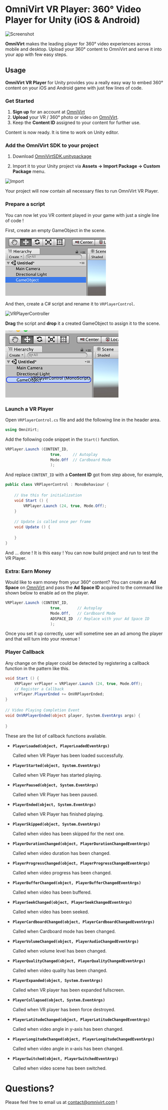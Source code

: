 # OmniVirt VR Player: 360° Video Player for Unity (iOS & Android)

![Screenshot](https://github.com/OmniVirt/OmniVirtVRPlayer-Unity-Example/raw/master/Screenshots/screenshot.jpg)

**OmniVirt** makes the leading player for 360° video experiences across mobile and desktop. Upload your 360° content to OmniVirt and serve it into your app with few easy steps.

## Usage

**OmniVirt VR Player** for Unity provides you a really easy way to embed 360° content on your iOS and Android game with just few lines of code.

### Get Started

1. **Sign up** for an account at [OmniVirt](www.omnivirt.com)
2. **Upload** your VR / 360° photo or video on [OmniVirt](https://www.omnivirt.com/).
3. Keep the **Content ID** assigned to your content for further use.

Content is now ready. It is time to work on Unity editor.

### Add the OmniVirt SDK to your project

1) Download [OmniVirtSDK.unitypackage](https://github.com/OmniVirt/OmniVirtVRPlayer-Unity-Example/raw/master/OmniVirtSDK.unitypackage)

2) Import it to your Unity project via **Assets -> Import Package -> Custom Package** menu.

![Import](https://github.com/OmniVirt/OmniVirtVRPlayer-Unity-Example/raw/master/Screenshots/importpackage.jpg)

Your project will now contain all necessary files to run OmniVirt VR Player.

### Prepare a script

You can now let you VR content played in your game with just a single line of code !

First, create an empty GameObject in the scene.

![GameObject](https://github.com/OmniVirt/OmniVirtVRPlayer-Unity-Example/raw/master/Screenshots/emptygameobject.jpg)

And then, create a C# script and rename it to `VRPlayerControl`.

![VRPlayerController](https://github.com/OmniVirt/OmniVirtVRPlayer-Unity-Example/raw/master/Screenshots/newcsscript.jpg)

**Drag** the script and **drop** it a created GameObject to assign it to the scene.

![DragDropScript](https://github.com/OmniVirt/OmniVirtVRPlayer-Unity-Example/raw/master/Screenshots/dragdropscript.jpg)

### Launch a VR Player

Open `VRPlayerControl.cs` file and add the following line in the header area.

```csharp
using OmniVirt;
```

Add the following code snippet in the `Start()` function.

```csharp
VRPlayer.Launch (CONTENT_ID,
                    true,     // Autoplay
                    Mode.Off  // Cardboard Mode
                    );
```

And replace `CONTENT_ID` with a **Content ID** got from step above, for example,

```csharp
public class VRPlayerControl : MonoBehaviour {

	// Use this for initialization
	void Start () {
		VRPlayer.Launch (24, true, Mode.Off);
	}
	
	// Update is called once per frame
	void Update () {
		
	}
}
```

And ... done ! It is this easy ! You can now build project and run to test the VR Player.

### Extra: Earn Money

Would like to earn money from your 360° content? You can create an **Ad Space** on [OmniVirt](www.omnivirt.com) and pass the **Ad Space ID** acquired to the command like shown below to enable ad on the player.

```csharp
VRPlayer.Launch (CONTENT_ID,
                    true,       // Autoplay
                    Mode.Off,   // Cardboard Mode
                    ADSPACE_ID  // Replace with your Ad Space ID
                    );
```

Once you set it up correctly, user will sometime see an ad among the player and that will turn into your revenue !

### Player Callback

Any change on the player could be detected by registering a callback function in the pattern like this.

```csharp
void Start () {
    VRPlayer vrPlayer = VRPlayer.Launch (24, true, Mode.Off);
    // Register a Callback
    vrPlayer.PlayerEnded += OnVRPlayerEnded;
}

// Video Playing Completion Event
void OnVRPlayerEnded(object player, System.EventArgs args) {

}
```

These are the list of callback functions available.

- **`PlayerLoaded(object, PlayerLoadedEventArgs)`**

  Called when VR Player has been loaded successfully.

- **`PlayerStarted(object, System.EventArgs)`**

  Called when VR Player has started playing.

- **`PlayerPaused(object, System.EventArgs)`**

  Called when VR Player has been paused.

- **`PlayerEnded(object, System.EventArgs)`**

  Called when VR Player has finished playing.

- **`PlayerSkipped(object, System.EventArgs)`**

  Called when video has been skipped for the next one.

- **`PlayerDurationChanged(object, PlayerDurationChangedEventArgs)`**

  Called when video duration has been changed.

- **`PlayerProgressChanged(object, PlayerProgressChangedEventArgs)`**

  Called when video progress has been changed.

- **`PlayerBufferChanged(object, PlayerBufferChangedEventArgs)`**

  Called when video has been buffered.

- **`PlayerSeekChanged(object, PlayerSeekChangedEventArgs)`**

  Called when video has been seeked.

- **`PlayerCardboardChanged(object, PlayerCardboardChangedEventArgs)`**

  Called when Cardboard mode has been changed.

- **`PlayerVolumeChanged(object, PlayerAudioChangedEventArgs)`**

  Called when volume level has been changed.

- **`PlayerQualityChanged(object, PlayerQualityChangedEventArgs)`**

  Called when video quality has been changed.

- **`PlayerExpanded(object, System.EventArgs)`**

  Called when VR player has been expanded fullscreen.

- **`PlayerCollapsed(object, System.EventArgs)`**

  Called when VR player has been force destroyed.

- **`PlayerLatitudeChanged(object, PlayerLatitudeChangedEventArgs)`**

  Called when video angle in y-axis has been changed.

- **`PlayerLongitudeChanged(object, PlayerLongitudeChangedEventArgs)`**

  Called when video angle in x-axis has been changed.

- **`PlayerSwitched(object, PlayerSwitchedEventArgs)`**

  Called when video scene has been switched.

# Questions?

Please feel free to email us at [contact@omnivirt.com](mailto:contact@omnivirt.com) !
